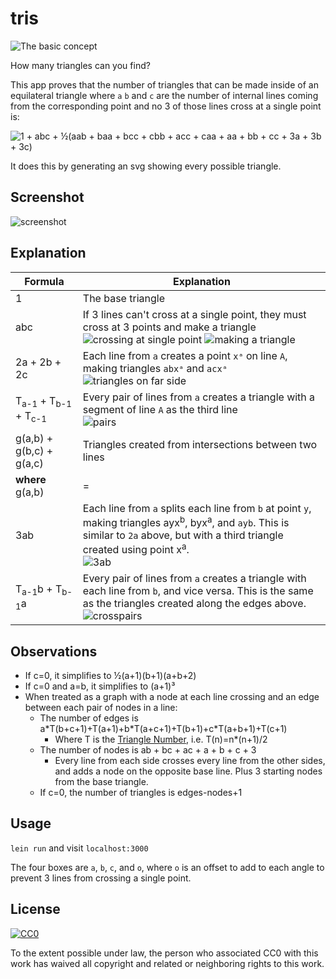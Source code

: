 # tris

![The basic concept](doc/intro.svg)

How many triangles can you find?

This app proves that the number of triangles that can be made inside of an equilateral triangle where `a` `b` and `c` are the number of internal lines coming from the corresponding point and no 3 of those lines cross at a single point is:

![1 + abc + ½(aab + baa + bcc + cbb + acc + caa + aa + bb + cc + 3a + 3b + 3c)](doc/formula.gif)

It does this by generating an svg showing every possible triangle.

## Screenshot

![screenshot](doc/screenshot.png)

## Explanation

Formula                        | Explanation 
-------------------------------|-------------------
1                              | The base triangle
abc                            | If 3 lines can't cross at a single point, they must cross at 3 points and make a triangle<br>![crossing at single point](doc/abc-bad.svg) ![making a triangle](doc/abc-good.svg) 
2a + 2b + 2c                   | Each line from `a` creates a point `xᵃ` on line `A`, making triangles `abxᵃ` and `acxᵃ`<br>![triangles on far side](doc/2a.svg)
T<sub>a-1</sub> + T<sub>b-1</sub> + T<sub>c-1</sub>| Every pair of lines from `a` creates a triangle with a segment of line `A` as the third line<br>![pairs](doc/pairs.svg)
g(a,b) + g(b,c) + g(a,c)       | Triangles created from intersections between two lines
**where** g(a,b) | =
3ab                            | Each line from `a` splits each line from `b` at point `y`, making triangles ayx<sup>b</sup>, byx<sup>a</sup>, and `ayb`. This is similar to `2a` above, but with a third triangle created using point x<sup>a</sup>.<br>![3ab](doc/3ab.svg)
T<sub>a-1</sub>b + T<sub>b-1</sub>a | Every pair of lines from `a` creates a triangle with each line from `b`, and vice versa. This is the same as the triangles created along the edges above.<br>![crosspairs](doc/crosspairs.svg)

## Observations

 - If c=0, it simplifies to ½(a+1)(b+1)(a+b+2)
 - If c=0 and a=b, it simplifies to (a+1)³
 - When treated as a graph with a node at each line crossing and an edge between each pair of nodes in a line:
   - The number of edges is a\*T(b+c+1)+T(a+1)+b\*T(a+c+1)+T(b+1)+c\*T(a+b+1)+T(c+1)
     - Where T is the [Triangle Number](https://en.wikipedia.org/wiki/Triangle_number), i.e. T(n)=n*(n+1)/2
   - The number of nodes is ab + bc + ac + a + b + c + 3
     - Every line from each side crosses every line from the other sides, and adds a node on the opposite base line. Plus 3 starting nodes from the base triangle.
   - If c=0, the number of triangles is edges-nodes+1
   
## Usage

`lein run` and visit `localhost:3000`

The four boxes are `a`, `b`, `c`, and `o`, where `o` is an offset to add to each angle to prevent 3 lines from crossing a single point.

## License

[![CC0](http://i.creativecommons.org/p/zero/1.0/88x31.png)](http://creativecommons.org/publicdomain/zero/1.0/)

To the extent possible under law, the person who associated CC0 with this work has waived all copyright and related or neighboring rights to this work.

